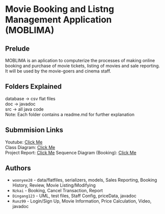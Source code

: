 # Movie Booking and Listng Management Application (MOBLIMA)
## Prelude

MOBLIMA is an aplication to computerize the processes of making online booking and purchase of movie tickets, listing of movies and sale reporting. It will be used by the movie-goers and cinema staff.   

## Folders Explained
database -> csv flat files   
doc -> javadoc   
src -> all java code  
Note: Each folder contains a readme.md for further explanation 

## Submmision Links
Youtube: [Click Me](https://youtu.be/lJLKBrd6ofM)      
Class Diagram: [Click Me](https://github.com/woonyee28/sc2002-project/blob/main/Class%20Diagram%20v5.png)    
Project Report: [Click Me](https://github.com/woonyee28/sc2002-project/blob/main/SC2002%20SS5%20Grp3%20Project%20Report.pdf)
Sequence Diagram (Booking): [Click Me](https://github.com/woonyee28/sc2002-project/blob/main/Sequence%20Diagram%20For%20Booking.png)   


## Authors 
- `woonyee28` - data/flatfiles, serializers, models, Sales Reporting, Booking History, Review, Movie Listing/Modifying
- `Nzkai` - Booking, Cancel Transaction, Report
- `Dingang123` - UML, test files, Staff Config, priceData, javadoc
- `Runz99` - Login/Sign Up, Movie Information, Price Calculation, Video, javadoc
